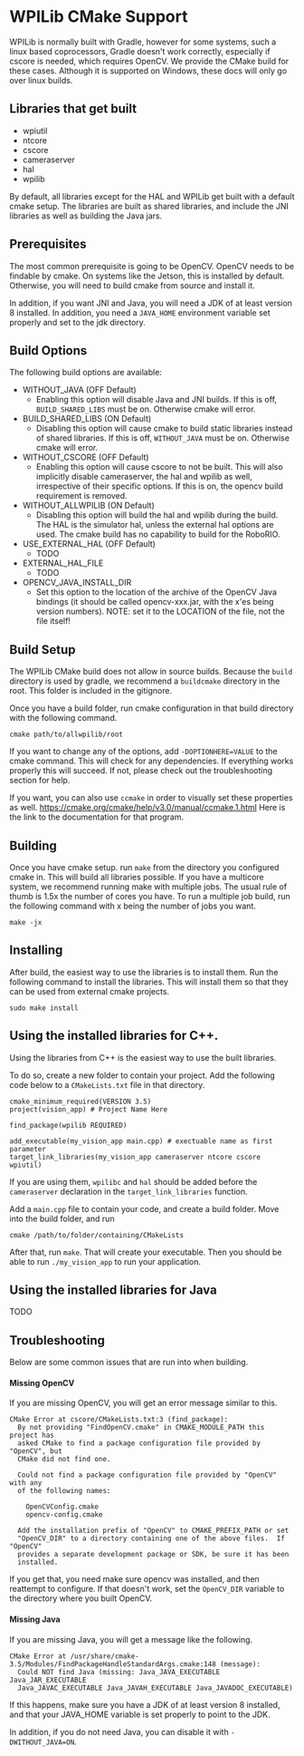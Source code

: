 # WPILib CMake Support

WPILib is normally built with Gradle, however for some systems, such a linux based coprocessors, Gradle doesn't work correctly, especially if cscore is needed, which requires OpenCV. We provide the CMake build for these cases. Although it is supported on Windows, these docs will only go over linux builds.

## Libraries that get built
* wpiutil
* ntcore
* cscore
* cameraserver
* hal
* wpilib

By default, all libraries except for the HAL and WPILib get built with a default cmake setup. The libraries are built as shared libraries, and include the JNI libraries as well as building the Java jars.

## Prerequisites

The most common prerequisite is going to be OpenCV. OpenCV needs to be findable by cmake. On systems like the Jetson, this is installed by default. Otherwise, you will need to build cmake from source and install it.

In addition, if you want JNI and Java, you will need a JDK of at least version 8 installed. In addition, you need a `JAVA_HOME` environment variable set properly and set to the jdk directory.

## Build Options

The following build options are available:

* WITHOUT_JAVA (OFF Default)
  * Enabling this option will disable Java and JNI builds. If this is off, `BUILD_SHARED_LIBS` must be on. Otherwise cmake will error.
* BUILD_SHARED_LIBS (ON Default)
  * Disabling this option will cause cmake to build static libraries instead of shared libraries. If this is off, `WITHOUT_JAVA` must be on. Otherwise cmake will error.
* WITHOUT_CSCORE (OFF Default)
  * Enabling this option will cause cscore to not be built. This will also implicitly disable cameraserver, the hal and wpilib as well, irrespective of their specific options. If this is on, the opencv build requirement is removed.
* WITHOUT_ALLWPILIB (ON Default)
  * Disabling this option will build the hal and wpilib during the build. The HAL is the simulator hal, unless the external hal options are used. The cmake build has no capability to build for the RoboRIO.
* USE_EXTERNAL_HAL (OFF Default)
  * TODO
* EXTERNAL_HAL_FILE
  * TODO
* OPENCV_JAVA_INSTALL_DIR
  * Set this option to the location of the archive of the OpenCV Java bindings (it should be called opencv-xxx.jar, with the x'es being version numbers). NOTE: set it to the LOCATION of the file, not the file itself!

## Build Setup

The WPILib CMake build does not allow in source builds. Because the `build` directory is used by gradle, we recommend a `buildcmake` directory in the root. This folder is included in the gitignore.

Once you have a build folder, run cmake configuration in that build directory with the following command.

```
cmake path/to/allwpilib/root
```

If you want to change any of the options, add `-DOPTIONHERE=VALUE` to the cmake command. This will check for any dependencies. If everything works properly this will succeed. If not, please check out the troubleshooting section for help.

If you want, you can also use `ccmake` in order to visually set these properties as well.
https://cmake.org/cmake/help/v3.0/manual/ccmake.1.html
Here is the link to the documentation for that program.

## Building

Once you have cmake setup. run `make` from the directory you configured cmake in. This will build all libraries possible. If you have a multicore system, we recommend running make with multiple jobs. The usual rule of thumb is 1.5x the number of cores you have. To run a multiple job build, run the following command with x being the number of jobs you want.

```
make -jx
```

## Installing

After build, the easiest way to use the libraries is to install them. Run the following command to install the libraries. This will install them so that they can be used from external cmake projects.

```
sudo make install
```

## Using the installed libraries for C++.

Using the libraries from C++ is the easiest way to use the built libraries.

To do so, create a new folder to contain your project. Add the following code below to a `CMakeLists.txt` file in that directory.

```
cmake_minimum_required(VERSION 3.5)
project(vision_app) # Project Name Here

find_package(wpilib REQUIRED)

add_executable(my_vision_app main.cpp) # exectuable name as first parameter
target_link_libraries(my_vision_app cameraserver ntcore cscore wpiutil)
```

If you are using them, `wpilibc` and `hal` should be added before the `cameraserver` declaration in the `target_link_libraries` function.

Add a `main.cpp` file to contain your code, and create a build folder. Move into the build folder, and run

```
cmake /path/to/folder/containing/CMakeLists
```

After that, run `make`. That will create your executable. Then you should be able to run `./my_vision_app` to run your application.


## Using the installed libraries for Java
TODO

## Troubleshooting
Below are some common issues that are run into when building.

#### Missing OpenCV

If you are missing OpenCV, you will get an error message similar to this.

```
CMake Error at cscore/CMakeLists.txt:3 (find_package):
  By not providing "FindOpenCV.cmake" in CMAKE_MODULE_PATH this project has
  asked CMake to find a package configuration file provided by "OpenCV", but
  CMake did not find one.

  Could not find a package configuration file provided by "OpenCV" with any
  of the following names:

    OpenCVConfig.cmake
    opencv-config.cmake

  Add the installation prefix of "OpenCV" to CMAKE_PREFIX_PATH or set
  "OpenCV_DIR" to a directory containing one of the above files.  If "OpenCV"
  provides a separate development package or SDK, be sure it has been
  installed.
```

If you get that, you need make sure opencv was installed, and then reattempt to configure. If that doesn't work, set the `OpenCV_DIR` variable to the directory where you built OpenCV.

#### Missing Java

If you are missing Java, you will get a message like the following.
```
CMake Error at /usr/share/cmake-3.5/Modules/FindPackageHandleStandardArgs.cmake:148 (message):
  Could NOT find Java (missing: Java_JAVA_EXECUTABLE Java_JAR_EXECUTABLE
  Java_JAVAC_EXECUTABLE Java_JAVAH_EXECUTABLE Java_JAVADOC_EXECUTABLE)
```

If this happens, make sure you have a JDK of at least version 8 installed, and that your JAVA_HOME variable is set properly to point to the JDK.

In addition, if you do not need Java, you can disable it with `-DWITHOUT_JAVA=ON`.
